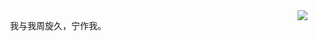 <img align="right" src="https://github-readme-stats.vercel.app/api?username=theromin&show_icons=true&hide_title=true&theme=transparent" />

　　我与我周旋久，宁作我。
